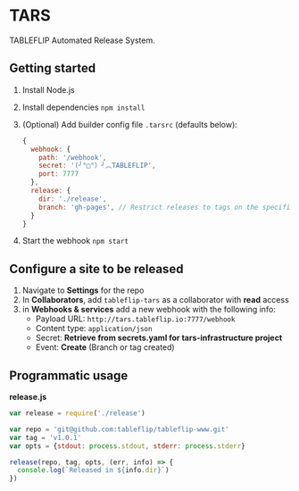 # TARS

TABLEFLIP Automated Release System.

## Getting started

1. Install Node.js
2. Install dependencies `npm install`
3. (Optional) Add builder config file `.tarsrc` (defaults below):

    ```js
    {
      webhook: {
        path: '/webhook',
        secret: '(╯°□°）╯︵TABLEFLIP',
        port: 7777
      },
      release: {
        dir: './release',
        branch: 'gh-pages', // Restrict releases to tags on the specified branch
      }
    }
    ```
4. Start the webhook `npm start`

## Configure a site to be released

1. Navigate to **Settings** for the repo
2. In **Collaborators**, add `tableflip-tars` as a collaborator with **read** access
3. in **Webhooks & services** add a new webhook with the following info:
    * Payload URL: `http://tars.tableflip.io:7777/webhook`
    * Content type: `application/json`
    * Secret: **Retrieve from secrets.yaml for tars-infrastructure project**
    * Event: **Create** (Branch or tag created)

## Programmatic usage

**release.js**
```js
var release = require('./release')

var repo = 'git@github.com:tableflip/tableflip-www.git'
var tag = 'v1.0.1'
var opts = {stdout: process.stdout, stderr: process.stderr}

release(repo, tag, opts, (err, info) => {
  console.log(`Released in ${info.dir}`)
})
```
